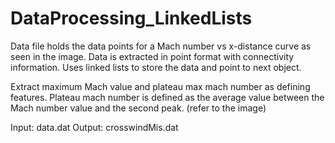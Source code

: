 # DataProcessing_LinkedLists

Data file holds the data points for a Mach number vs x-distance curve as seen in the image. 
Data is extracted in point format with connectivity information. Uses linked lists to store the data and point to next object.

Extract maximum Mach value and plateau max mach number as defining features.
Plateau mach number is defined as the average value between the Mach number value and the second peak. (refer to the image)

Input: data.dat
Output: crosswindMis.dat
